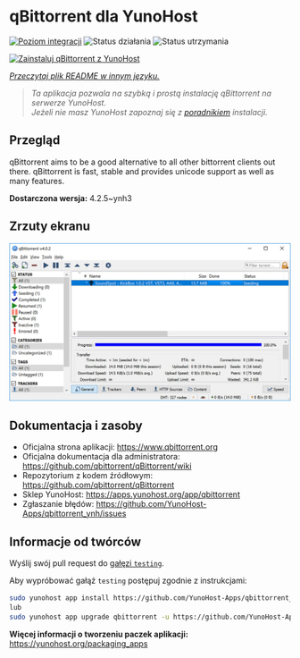 <!--
To README zostało automatycznie wygenerowane przez <https://github.com/YunoHost/apps/tree/master/tools/readme_generator>
Nie powinno być ono edytowane ręcznie.
-->

# qBittorrent dla YunoHost

[![Poziom integracji](https://apps.yunohost.org/badge/integration/qbittorrent)](https://ci-apps.yunohost.org/ci/apps/qbittorrent/)
![Status działania](https://apps.yunohost.org/badge/state/qbittorrent)
![Status utrzymania](https://apps.yunohost.org/badge/maintained/qbittorrent)

[![Zainstaluj qBittorrent z YunoHost](https://install-app.yunohost.org/install-with-yunohost.svg)](https://install-app.yunohost.org/?app=qbittorrent)

*[Przeczytaj plik README w innym języku.](./ALL_README.md)*

> *Ta aplikacja pozwala na szybką i prostą instalację qBittorrent na serwerze YunoHost.*  
> *Jeżeli nie masz YunoHost zapoznaj się z [poradnikiem](https://yunohost.org/install) instalacji.*

## Przegląd

qBittorrent aims to be a good alternative to all other bittorrent clients out there. qBittorrent is fast, stable and provides unicode support as well as many features.

**Dostarczona wersja:** 4.2.5~ynh3

## Zrzuty ekranu

![Zrzut ekranu z qBittorrent](./doc/screenshots/qbittorrent.jpg)

## Dokumentacja i zasoby

- Oficjalna strona aplikacji: <https://www.qbittorrent.org>
- Oficjalna dokumentacja dla administratora: <https://github.com/qbittorrent/qBittorrent/wiki>
- Repozytorium z kodem źródłowym: <https://github.com/qbittorrent/qBittorrent>
- Sklep YunoHost: <https://apps.yunohost.org/app/qbittorrent>
- Zgłaszanie błędów: <https://github.com/YunoHost-Apps/qbittorrent_ynh/issues>

## Informacje od twórców

Wyślij swój pull request do [gałęzi `testing`](https://github.com/YunoHost-Apps/qbittorrent_ynh/tree/testing).

Aby wypróbować gałąź `testing` postępuj zgodnie z instrukcjami:

```bash
sudo yunohost app install https://github.com/YunoHost-Apps/qbittorrent_ynh/tree/testing --debug
lub
sudo yunohost app upgrade qbittorrent -u https://github.com/YunoHost-Apps/qbittorrent_ynh/tree/testing --debug
```

**Więcej informacji o tworzeniu paczek aplikacji:** <https://yunohost.org/packaging_apps>
